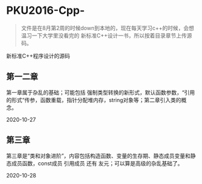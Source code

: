 # PKU2016-Cpp-
> 文件是在8月第2周的时候down到本地的，现在每天学习c++的时候，会想温习一下大学里没看完的 新标准C++设计一书，所以按着目录章节上传源码。

新标准C++程序设计的源码

## 第一二章
第一章属于杂乱的基础；可能包括 强制类型转换的新形式，默认函数参数，“引用的形式“传参，函数重载，指针分配堆内存，string对象等；第二章引入类的概念。

2020-10-27

## 第三章
第三章是“类和对象进阶”，内容包括构造函数、变量的生存期、静态成员变量和静态成员函数，const成员 引用成员 还有 友元；可以算是高级的杂乱基础了。

2020-10-28
